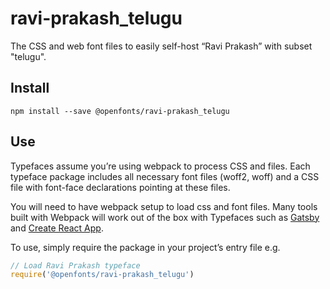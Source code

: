 
# ravi-prakash_telugu

The CSS and web font files to easily self-host “Ravi Prakash” with subset "telugu".

## Install

`npm install --save @openfonts/ravi-prakash_telugu`

## Use

Typefaces assume you’re using webpack to process CSS and files. Each typeface
package includes all necessary font files (woff2, woff) and a CSS file with
font-face declarations pointing at these files.

You will need to have webpack setup to load css and font files. Many tools built
with Webpack will work out of the box with Typefaces such as [Gatsby](https://github.com/gatsbyjs/gatsby)
and [Create React App](https://github.com/facebookincubator/create-react-app).

To use, simply require the package in your project’s entry file e.g.

```javascript
// Load Ravi Prakash typeface
require('@openfonts/ravi-prakash_telugu')
```
